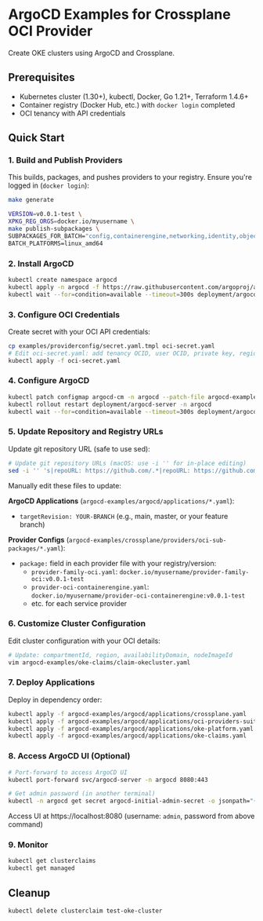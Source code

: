 # ArgoCD Examples for Crossplane OCI Provider

Create OKE clusters using ArgoCD and Crossplane.

## Prerequisites

- Kubernetes cluster (1.30+), kubectl, Docker, Go 1.21+, Terraform 1.4.6+
- Container registry (Docker Hub, etc.) with `docker login` completed
- OCI tenancy with API credentials

## Quick Start

### 1. Build and Publish Providers

This builds, packages, and pushes providers to your registry. Ensure you're logged in (`docker login`):

```bash
make generate

VERSION=v0.0.1-test \
XPKG_REG_ORGS=docker.io/myusername \
make publish-subpackages \
SUBPACKAGES_FOR_BATCH="config,containerengine,networking,identity,objectstorage,loadbalancer,networkloadbalancer" \
BATCH_PLATFORMS=linux_amd64
```

### 2. Install ArgoCD

```bash
kubectl create namespace argocd
kubectl apply -n argocd -f https://raw.githubusercontent.com/argoproj/argo-cd/stable/manifests/install.yaml
kubectl wait --for=condition=available --timeout=300s deployment/argocd-server -n argocd
```

### 3. Configure OCI Credentials

Create secret with your OCI API credentials:

```bash
cp examples/providerconfig/secret.yaml.tmpl oci-secret.yaml
# Edit oci-secret.yaml: add tenancy OCID, user OCID, private key, region, fingerprint
kubectl apply -f oci-secret.yaml
```

### 4. Configure ArgoCD

```bash
kubectl patch configmap argocd-cm -n argocd --patch-file argocd-examples/argocd/config/argocd-crossplane-config.yaml
kubectl rollout restart deployment/argocd-server -n argocd
kubectl wait --for=condition=available --timeout=300s deployment/argocd-server -n argocd
```

### 5. Update Repository and Registry URLs

Update git repository URL (safe to use sed):

```bash
# Update git repository URLs (macOS: use -i '' for in-place editing)
sed -i '' 's|repoURL: https://github.com/.*|repoURL: https://github.com/YOUR-USERNAME/YOUR-REPO|g' argocd-examples/argocd/applications/*.yaml
```

Manually edit these files to update:

**ArgoCD Applications** (`argocd-examples/argocd/applications/*.yaml`):
- `targetRevision: YOUR-BRANCH` (e.g., main, master, or your feature branch)

**Provider Configs** (`argocd-examples/crossplane/providers/oci-sub-packages/*.yaml`):
- `package:` field in each provider file with your registry/version:
  - `provider-family-oci.yaml`: `docker.io/myusername/provider-family-oci:v0.0.1-test`
  - `provider-oci-containerengine.yaml`: `docker.io/myusername/provider-oci-containerengine:v0.0.1-test`
  - etc. for each service provider

### 6. Customize Cluster Configuration

Edit cluster configuration with your OCI details:

```bash
# Update: compartmentId, region, availabilityDomain, nodeImageId
vim argocd-examples/oke-claims/claim-okecluster.yaml
```

### 7. Deploy Applications

Deploy in dependency order:

```bash
kubectl apply -f argocd-examples/argocd/applications/crossplane.yaml
kubectl apply -f argocd-examples/argocd/applications/oci-providers-suite.yaml
kubectl apply -f argocd-examples/argocd/applications/oke-platform.yaml
kubectl apply -f argocd-examples/argocd/applications/oke-claims.yaml
```

### 8. Access ArgoCD UI (Optional)

```bash
# Port-forward to access ArgoCD UI
kubectl port-forward svc/argocd-server -n argocd 8080:443

# Get admin password (in another terminal)
kubectl -n argocd get secret argocd-initial-admin-secret -o jsonpath="{.data.password}" | base64 -d
```

Access UI at https://localhost:8080 (username: `admin`, password from above command)

### 9. Monitor

```bash
kubectl get clusterclaims
kubectl get managed
```

## Cleanup

```bash
kubectl delete clusterclaim test-oke-cluster
```
